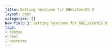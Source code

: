 ```yaml
---
title: Setting hostname for RHEL/CentOS 8
layout: post
categories: []
New field 3: Setting hostname for RHEL/CentOS 8
tags:
- centos
- rhel
- hostname
---
```


